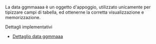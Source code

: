 La data ggmmaaaa è un oggetto d'appoggio, utilizzato unicamente per tipizzare campi di tabella, ed ottenerne la  corretta visualizzazione e memorizzazione.

Dettagli implementativi
- [Dettaglio data ggmmaaa](Sorgenti/DOC/OG/OG/A8_D)
